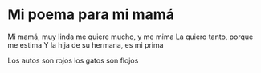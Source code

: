 # Mi poema para mi mamá

Mi mamá, muy linda
me quiere mucho, y me mima
La quiero tanto, porque me estima
Y la hija de su hermana, es mi prima

Los autos son rojos
los gatos son flojos

